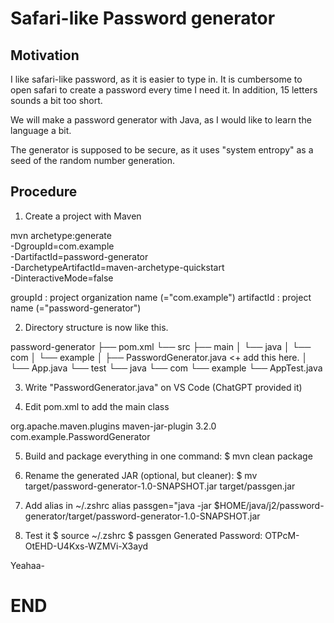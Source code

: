 # Safari-like Password generator

## Motivation
I like safari-like password, as it is easier to type in. 
It is cumbersome to open safari to create a password every time I need it. 
In addition, 15 letters sounds a bit too short. 

We will make a password generator with Java, as I would like to learn the 
language a bit. 

The generator is supposed to be secure, as it uses "system entropy" as a
seed of the random number generation. 

## Procedure
1. Create a project with Maven

mvn archetype:generate \
    -DgroupId=com.example \
    -DartifactId=password-generator \
    -DarchetypeArtifactId=maven-archetype-quickstart \
    -DinteractiveMode=false

groupId    : project organization name (="com.example")
artifactId : project name (="password-generator")

2. Directory structure is now like this.

password-generator
├── pom.xml
└── src
    ├── main
    │   └── java
    │       └── com
    │           └── example
    │               ├── PasswordGenerator.java   <+ add this here.
    │               └── App.java
    └── test
	└── java
            └── com
                └── example
                    └── AppTest.java

3. Write "PasswordGenerator.java" on VS Code (ChatGPT provided it)

4. Edit pom.xml to add the main class

<build>
    <plugins>
	<plugin>
            <groupId>org.apache.maven.plugins</groupId>
            <artifactId>maven-jar-plugin</artifactId>
            <version>3.2.0</version>
            <configuration>
		<archive>
                    <manifest>
			<mainClass>com.example.PasswordGenerator</mainClass>
                    </manifest>
		</archive>
            </configuration>
	</plugin>
    </plugins>
</build>

5. Build and package everything in one command:
$ mvn clean package

6. Rename the generated JAR (optional, but cleaner):
$ mv target/password-generator-1.0-SNAPSHOT.jar target/passgen.jar

7. Add alias in ~/.zshrc
alias passgen="java -jar $HOME/java/j2/password-generator/target/password-generator-1.0-SNAPSHOT.jar

8. Test it
$ source ~/.zshrc
$ passgen
Generated Password: OTPcM-OtEHD-U4Kxs-WZMVi-X3ayd

Yeahaa-

<!-- ------------------------------  -->

# END

<!-- ####################  -->
